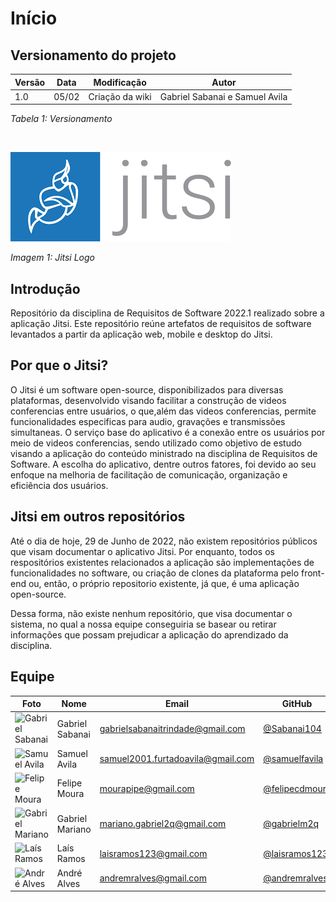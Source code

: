 # Início

## Versionamento do projeto

| Versão | Data  |   Modificação   |             Autor              |
| ------ | ----- | :-------------: | :----------------------------: |
| 1.0    | 05/02 | Criação da wiki | Gabriel Sabanai e Samuel Avila |

_Tabela 1: Versionamento_

<br>

![Jitsi](./assets/Jitsi.png)

*Imagem 1: Jitsi Logo*

## Introdução

Repositório da disciplina de Requisitos de Software 2022.1 realizado sobre a aplicação Jitsi. Este repositório reúne artefatos de requisitos de software levantados a partir da aplicação web, mobile e desktop do Jitsi.

## Por que o Jitsi?

O Jitsi é um software open-source, disponibilizados para diversas plataformas, desenvolvido visando facilitar a construção de videos conferencias entre usuários, o que,além das videos conferencias, permite funcionalidades especificas para audio, gravações e transmissões simultaneas. O serviço base do aplicativo é a conexão entre os usuários por meio de videos conferencias, sendo utilizado como objetivo de estudo visando a aplicação do conteúdo ministrado na disciplina de Requisitos de Software. A escolha do aplicativo, dentre outros fatores, foi devido ao seu enfoque na melhoria de facilitação de comunicação, organização e eficiência dos usuários.

## Jitsi em outros repositórios

Até o dia de hoje, 29 de Junho de 2022, não existem repositórios públicos que visam documentar o aplicativo Jitsi. Por enquanto, todos os respositórios existentes relacionados a aplicação são implementações de funcionalidades no software, ou criação de clones da plataforma pelo front-end ou, então, o próprio repositorio existente, já que, é uma aplicação open-source.

Dessa forma, não existe nenhum repositório, que visa documentar o sistema, no qual a nossa equipe conseguiria se basear ou retirar informações que possam prejudicar a aplicação do aprendizado da disciplina.

## Equipe

| Foto                                                                     | Nome            | Email                             | GitHub                                             |
| ------------------------------------------------------------------------ | --------------- | --------------------------------- | -------------------------------------------------- |
| ![Gabriel Sabanai](https://avatars.githubusercontent.com/u/51263792?v=4) | Gabriel Sabanai | gabrielsabanaitrindade@gmail.com  | [@Sabanai104](https://github.com/Sabanai104)       |
| ![Samuel Avila](https://avatars.githubusercontent.com/u/53478066?v=4)    | Samuel Avila    | samuel2001.furtadoavila@gmail.com | [@samuelfavila](https://github.com/samuelfavila)   |
| ![Felipe Moura](https://avatars.githubusercontent.com/u/62444107?v=4)  | Felipe Moura  | mourapipe@gmail.com          | [@felipecdmoura](https://github.com/felipecdmoura) |
| ![Gabriel Mariano](https://avatars.githubusercontent.com/u/72149063?v=4) | Gabriel Mariano | mariano.gabriel2q@gmail.com  | [@gabrielm2q](https://github.com/gabrielm2q)       |
| ![Laís Ramos](https://avatars.githubusercontent.com/u/38669960?v=4)      | Laís Ramos      | laisramos123@gmail.com       | [@laisramos123](https://github.com/laisramos123)   |
| ![André Alves](https://avatars.githubusercontent.com/u/71379045?v=4)     | André Alves     | andremralves@gmail.com             | [@andremralves](https://github.com/andremralves)   |
